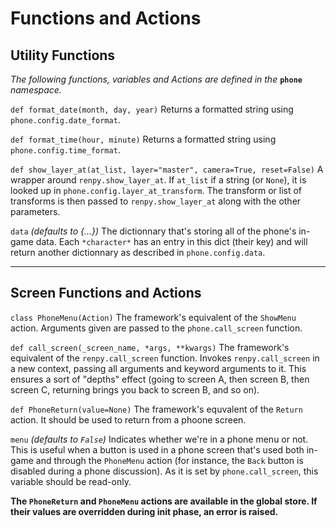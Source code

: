 # Functions and Actions

## Utility Functions

*The following functions, variables and Actions are defined in the* **`phone`** *namespace.*

`def format_date(month, day, year)`
Returns a formatted string using `phone.config.date_format`.

`def format_time(hour, minute)`
Returns a formatted string using `phone.config.time_format`.

`def show_layer_at(at_list, layer="master", camera=True, reset=False)`
A wrapper around `renpy.show_layer_at`. If `at_list` if a string (or `None`), it is looked up in `phone.config.layer_at_transform`. The transform or list of transforms is then passed to `renpy.show_layer_at` along with the other parameters.

`data` *(defaults to {...})*
The dictionnary that's storing all of the phone's in-game data. Each `*character*` has an entry in this dict (their key) and will return another dictionnary as described in `phone.config.data`.

---
## Screen Functions and Actions

`class PhoneMenu(Action)`
The framework's equivalent of the `ShowMenu` action. 
Arguments given are passed to the `phone.call_screen` function.

`def call_screen(_screen_name, *args, **kwargs)`
The framework's equivalent of the `renpy.call_screen` function.
Invokes `renpy.call_screen` in a new context, passing all arguments and keyword arguments to it. This ensures a sort of "depths" effect (going to screen A, then screen B, then screen C, returning brings you back to screen B, and so on).

`def PhoneReturn(value=None)`
The framework's equvalent of the `Return` action. It should be used to return from a phoone screen.

`menu` *(defaults to `False`)*
Indicates whether we're in a phone menu or not. This is useful when a button is used in a phone screen that's used both in-game and through the `PhoneMenu` action (for instance, the `Back` button is disabled during a phone discussion). As it is set by `phone.call_screen`, this variable should be read-only.

**The `PhoneReturn` and `PhoneMenu` actions are available in the global store. If their values are overridden during init phase, an error is raised.**